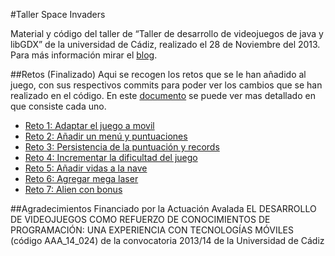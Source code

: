 #Taller Space Invaders

Material y código del taller de “Taller de desarrollo de videojuegos de java y libGDX” de la universidad de Cádiz, realizado el 28 de Noviembre del 2013. Para más información mirar el [blog](http://talleradvuca.wordpress.com/talleres/space-invaders-con-java-y-libgdx/).

##Retos (Finalizado)
Aqui se recogen los retos que se le han añadido al juego, con sus respectivos commits para poder ver los cambios que se han realizado en el código. En este [documento](https://docs.google.com/document/d/1JfyJMmoTZ06J5j1Kdn8L5CMB9LH2MgFGD_LmzAplUhQ/edit?usp=sharing) se puede ver mas detallado en que consiste cada uno.

  * [Reto 1: Adaptar el juego a movil](https://github.com/javosuher/Taller_Space_Invaders/commit/8dbe68b05e842b51371e516e88d14c7044cc356e)
  * [Reto 2: Añadir un menú y puntuaciones](https://github.com/javosuher/Taller_Space_Invaders/commit/4923cd6122247e8fb0fa756d6830fda451068e68)
  * [Reto 3: Persistencia de la puntuación y records](https://github.com/javosuher/Taller_Space_Invaders/commit/856cc839464bf0fa69710e27e93e0178124ff8d8)
  * [Reto 4: Incrementar la dificultad del juego](https://github.com/javosuher/Taller_Space_Invaders/commit/19a1f3ce2765b094f6fb781672e998454daf70b9)
  * [Reto 5: Añadir vidas a la nave](https://github.com/javosuher/Taller_Space_Invaders/commit/7414de6e55dc7450cc453f81badcf34aad8eb4cd)
  * [Reto 6: Agregar mega laser](https://github.com/javosuher/Taller_Space_Invaders/commit/b2c182a295acaadb922e310a69a6d2f91f474aa8)
  * [Reto 7: Alien con bonus](https://github.com/javosuher/Taller_Space_Invaders/commit/8be30ed1e18b93e4adba1a0cfd5a51766c5ea86a)

##Agradecimientos
Financiado por la Actuación Avalada EL DESARROLLO DE VIDEOJUEGOS COMO REFUERZO DE CONOCIMIENTOS DE  PROGRAMACIÓN: UNA EXPERIENCIA CON TECNOLOGÍAS MÓVILES (código AAA_14_024) de la convocatoria 2013/14 de la Universidad de Cádiz
